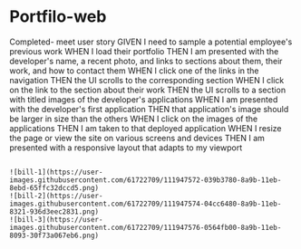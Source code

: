 # Portfilo-web
Completed- meet user story
GIVEN I need to sample a potential employee's previous work
WHEN I load their portfolio
THEN I am presented with the developer's name, a recent photo, and links to sections about them, their work, and how to contact them
WHEN I click one of the links in the navigation
THEN the UI scrolls to the corresponding section
WHEN I click on the link to the section about their work
THEN the UI scrolls to a section with titled images of the developer's applications
WHEN I am presented with the developer's first application
THEN that application's image should be larger in size than the others
WHEN I click on the images of the applications
THEN I am taken to that deployed application
WHEN I resize the page or view the site on various screens and devices
THEN I am presented with a responsive layout that adapts to my viewport
```

![bill-1](https://user-images.githubusercontent.com/61722709/111947572-039b3780-8a9b-11eb-8ebd-65ffc32dccd5.png)
![bill-2](https://user-images.githubusercontent.com/61722709/111947574-04cc6480-8a9b-11eb-8321-936d3eec2831.png)
![bill-3](https://user-images.githubusercontent.com/61722709/111947576-0564fb00-8a9b-11eb-8093-30f73a067eb6.png)
